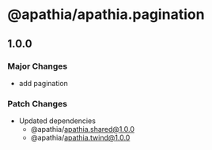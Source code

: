 # @apathia/apathia.pagination

## 1.0.0

### Major Changes

- add pagination

### Patch Changes

- Updated dependencies
  - @apathia/apathia.shared@1.0.0
  - @apathia/apathia.twind@1.0.0
